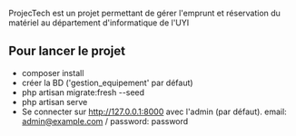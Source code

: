 ProjecTech est un projet permettant de gérer l'emprunt et réservation du matériel au département d'informatique de l'UYI

## Pour lancer le projet
- composer install
- créer la BD ('gestion_equipement' par défaut)
- php artisan migrate:fresh --seed
- php artisan serve
- Se connecter sur http://127.0.0.1:8000 avec l'admin (par défaut). email: admin@example.com / password: password
